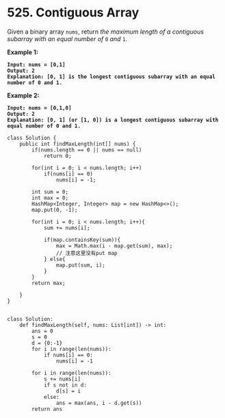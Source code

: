 # 525. Contiguous Array

Given a binary array `nums`, return _the maximum length of a contiguous subarray with an equal number of_ `0` _and_ `1`.

&#x20;

**Example 1:**

<pre><code><strong>Input: nums = [0,1]
</strong><strong>Output: 2
</strong><strong>Explanation: [0, 1] is the longest contiguous subarray with an equal number of 0 and 1.
</strong></code></pre>

**Example 2:**

<pre><code><strong>Input: nums = [0,1,0]
</strong><strong>Output: 2
</strong><strong>Explanation: [0, 1] (or [1, 0]) is a longest contiguous subarray with equal number of 0 and 1.
</strong></code></pre>

```
class Solution {
    public int findMaxLength(int[] nums) {
        if(nums.length == 0 || nums == null)
            return 0;
        
        for(int i = 0; i < nums.length; i++)
            if(nums[i] == 0)
                nums[i] = -1;
        
        int sum = 0;
        int max = 0;
        HashMap<Integer, Integer> map = new HashMap<>();
        map.put(0, -1);
        
        for(int i = 0; i < nums.length; i++){
            sum += nums[i];
            
            if(map.containsKey(sum)){
                max = Math.max(i - map.get(sum), max);
                // 注意这里没有put map
            } else{
                map.put(sum, i);
            }
        }
        return max;
                
    }
}


class Solution:
    def findMaxLength(self, nums: List[int]) -> int:
        ans = 0
        s = 0
        d = {0:-1}
        for i in range(len(nums)):
            if nums[i] == 0:
                nums[i] = -1
                
        for i in range(len(nums)):
            s += nums[i]
            if s not in d:
                d[s] = i
            else:
                ans = max(ans, i - d.get(s))
        return ans
```
